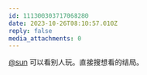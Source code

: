 ```yaml
---
id: 111300303717068280
date: 2023-10-26T08:10:57.010Z
reply: false
media_attachments: 0
---
```


[@sun](https://jiong.us/@sun) 可以看别人玩。直接搜想看的结局。

